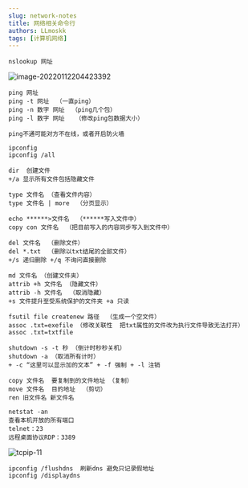 ```yaml
---
slug: network-notes
title: 网络相关命令行
authors: LLmoskk
tags: [计算机网络]
---
```


```nslunix
nslookup 网址
```

![image-20220112204423392](https://s2.loli.net/2022/01/12/RAQwO4CnvyxtPrs.png)

<!--truncate-->

```lunix
ping 网址
ping -t 网址  （一直ping）
ping -n 数字 网址  （ping几个包）
ping -l 数字 网址   （修改ping包数据大小）

ping不通可能对方不在线，或者开启防火墙
```

```lunix
ipconfig
ipconfig /all
```

```
dir  创建文件
+/a 显示所有文件包括隐藏文件

type 文件名 （查看文件内容）
type 文件名 | more  （分页显示）

echo ******>文件名  （******写入文件中）
copy con 文件名  （把目前写入的内容同步写入到文件中）

del 文件名  （删除文件）
del *.txt  （删除以txt结尾的全部文件）
+/s 递归删除 +/q 不询问直接删除

md 文件名 （创建文件夹）
attrib +h 文件名 （隐藏文件）
attrib -h 文件名  （取消隐藏）
+s 文件提升至受系统保护的文件夹 +a 只读

fsutil file createnew 路径  （生成一个空文件）
assoc .txt=exefile （修改关联性  把txt属性的文件改为执行文件导致无法打开）
assoc .txt=txtfile

shutdown -s -t 秒 （倒计时秒秒关机）
shutdown -a （取消所有计时）
+ -c “这里可以显示加的文本” + -f 强制 + -l 注销

copy 文件名  要复制到的文件地址 （复制）
move 文件名  目的地址  （剪切）
ren 旧文件名 新文件名

netstat -an
查看本机开放的所有端口
telnet：23
远程桌面协议RDP：3389
```

![tcpip-11](https://imgconvert.csdnimg.cn/aHR0cDovL3Fpbml1LmppZWppZTAxLnRvcC90Y3BpcC0xMS5wbmc?x-oss-process=image/format,png)

```
ipconfig /flushdns  刷新dns 避免只记录假地址
ipconfig /displaydns
```
